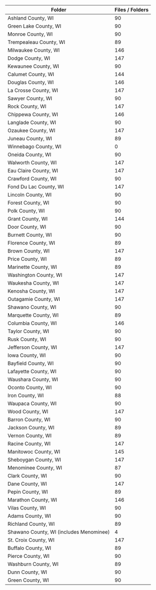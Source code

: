 | Folder                                  |   Files / Folders |
|-----------------------------------------|-------------------|
| Ashland County, WI                      |                90 |
| Green Lake County, WI                   |                90 |
| Monroe County, WI                       |                90 |
| Trempealeau County, WI                  |                89 |
| Milwaukee County, WI                    |               146 |
| Dodge County, WI                        |               147 |
| Kewaunee County, WI                     |                90 |
| Calumet County, WI                      |               144 |
| Douglas County, WI                      |               146 |
| La Crosse County, WI                    |               147 |
| Sawyer County, WI                       |                90 |
| Rock County, WI                         |               147 |
| Chippewa County, WI                     |               146 |
| Langlade County, WI                     |                90 |
| Ozaukee County, WI                      |               147 |
| Juneau County, WI                       |                89 |
| Winnebago County, WI                    |                 0 |
| Oneida County, WI                       |                90 |
| Walworth County, WI                     |               147 |
| Eau Claire County, WI                   |               147 |
| Crawford County, WI                     |                90 |
| Fond Du Lac County, WI                  |               147 |
| Lincoln County, WI                      |                90 |
| Forest County, WI                       |                90 |
| Polk County, WI                         |                90 |
| Grant County, WI                        |               144 |
| Door County, WI                         |                90 |
| Burnett County, WI                      |                90 |
| Florence County, WI                     |                89 |
| Brown County, WI                        |               147 |
| Price County, WI                        |                89 |
| Marinette County, WI                    |                89 |
| Washington County, WI                   |               147 |
| Waukesha County, WI                     |               147 |
| Kenosha County, WI                      |               147 |
| Outagamie County, WI                    |               147 |
| Shawano County, WI                      |                90 |
| Marquette County, WI                    |                89 |
| Columbia County, WI                     |               146 |
| Taylor County, WI                       |                90 |
| Rusk County, WI                         |                90 |
| Jefferson County, WI                    |               147 |
| Iowa County, WI                         |                90 |
| Bayfield County, WI                     |                90 |
| Lafayette County, WI                    |                90 |
| Waushara County, WI                     |                90 |
| Oconto County, WI                       |                90 |
| Iron County, WI                         |                88 |
| Waupaca County, WI                      |                90 |
| Wood County, WI                         |               147 |
| Barron County, WI                       |                90 |
| Jackson County, WI                      |                89 |
| Vernon County, WI                       |                89 |
| Racine County, WI                       |               147 |
| Manitowoc County, WI                    |               145 |
| Sheboygan County, WI                    |               147 |
| Menominee County, WI                    |                87 |
| Clark County, WI                        |                90 |
| Dane County, WI                         |               147 |
| Pepin County, WI                        |                89 |
| Marathon County, WI                     |               146 |
| Vilas County, WI                        |                90 |
| Adams County, WI                        |                90 |
| Richland County, WI                     |                89 |
| Shawano County, WI (includes Menominee) |                 4 |
| St. Croix County, WI                    |               147 |
| Buffalo County, WI                      |                89 |
| Pierce County, WI                       |                90 |
| Washburn County, WI                     |                89 |
| Dunn County, WI                         |                90 |
| Green County, WI                        |                90 |